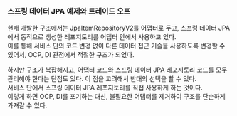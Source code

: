 ### 스프링 데이터 JPA 예제와 트레이드 오프

현재 개발한 구조에서는 JpaItemRepositoryV2를 어댑터로 두고, 스프링 데이터 JPA에서 동적으로 생성한 레포지토리를 어댑터 안에서 사용하고 있다.  
이를 통해 서비스 단의 코드 변경 없이 다른 데이터 접근 기술을 사용하도록 변경할 수 있어서, OCP, DI 관점에서 적절한 구조가 되었다.

하지만 구조가 복잡해지고, 어댑터 코드와 스프링 데이터 JPA 레포지토리 코드를 모두 관리해야 한다는 단점도 있다.
이 점을 고려해서 반대의 선택을 할 수 있다.  
서비스 단에서 스프링 데이터 JPA 레포지토리를 직접 사용하게 하는 것이다.  
이렇게 하면 OCP, DI를 포기하는 대신, 불필요한 어댑터를 제거하여 구조를 단순하게 가져갈 수 있다.

